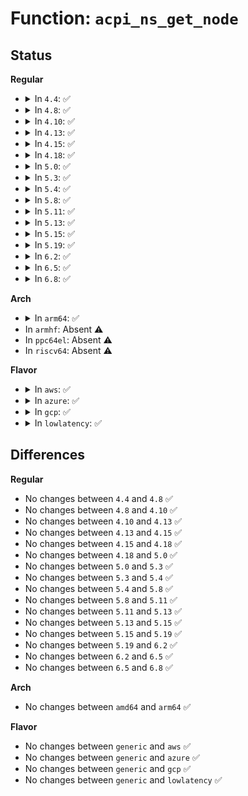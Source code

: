 # Function: <code>acpi_ns_get_node</code>

## Status
<b>Regular</b>
<ul>
<li>
<details>
<summary>In <code>4.4</code>: ✅</summary>

```c
acpi_status acpi_ns_get_node(struct acpi_namespace_node *prefix_node, const char *pathname, u32 flags, struct acpi_namespace_node **return_node);
```

**Collision:** Unique Global

**Inline:** No

**Transformation:** False

**Instances:**

```
In drivers/acpi/acpica/nsutils.c (ffffffff8149f396)
Location: drivers/acpi/acpica/nsutils.c:685
Inline: False
Direct callers:
  - drivers/acpi/acpica/exconfig.c:acpi_ex_load_table_op
  - drivers/acpi/acpica/exconfig.c:acpi_ex_load_table_op
  - drivers/acpi/acpica/exoparg1.c:acpi_ex_opcode_1A_0T_1R
  - drivers/acpi/acpica/nsaccess.c:acpi_ns_root_initialize
  - drivers/acpi/acpica/nsrepair2.c:acpi_ns_repair_TSS
  - drivers/acpi/acpica/nsxfname.c:acpi_get_handle
  - drivers/acpi/acpica/uterror.c:acpi_ut_method_error
```
**Symbols:**

```
ffffffff8149f396-ffffffff8149f49a: acpi_ns_get_node (STB_GLOBAL)
```
</details>
</li>
<li>
<details>
<summary>In <code>4.8</code>: ✅</summary>

```c
acpi_status acpi_ns_get_node(struct acpi_namespace_node *prefix_node, const char *pathname, u32 flags, struct acpi_namespace_node **return_node);
```

**Collision:** Unique Global

**Inline:** No

**Transformation:** False

**Instances:**

```
In drivers/acpi/acpica/nsutils.c (ffffffff814ee6a8)
Location: drivers/acpi/acpica/nsutils.c:686
Inline: False
Direct callers:
  - drivers/acpi/acpica/exconfig.c:acpi_ex_load_table_op
  - drivers/acpi/acpica/exconfig.c:acpi_ex_load_table_op
  - drivers/acpi/acpica/exoparg1.c:acpi_ex_opcode_1A_0T_1R
  - drivers/acpi/acpica/nsaccess.c:acpi_ns_root_initialize
  - drivers/acpi/acpica/nsrepair2.c:acpi_ns_repair_TSS
  - drivers/acpi/acpica/nsxfname.c:acpi_get_handle
  - drivers/acpi/acpica/uterror.c:acpi_ut_method_error
```
**Symbols:**

```
ffffffff814ee6a8-ffffffff814ee7b0: acpi_ns_get_node (STB_GLOBAL)
```
</details>
</li>
<li>
<details>
<summary>In <code>4.10</code>: ✅</summary>

```c
acpi_status acpi_ns_get_node(struct acpi_namespace_node *prefix_node, const char *pathname, u32 flags, struct acpi_namespace_node **return_node);
```

**Collision:** Unique Global

**Inline:** No

**Transformation:** False

**Instances:**

```
In drivers/acpi/acpica/nsutils.c (ffffffff815111e8)
Location: drivers/acpi/acpica/nsutils.c:764
Inline: False
Direct callers:
  - drivers/acpi/acpica/nsaccess.c:acpi_ns_root_initialize
  - drivers/acpi/acpica/nsrepair2.c:acpi_ns_repair_TSS
  - drivers/acpi/acpica/nsxfname.c:acpi_get_handle
  - drivers/acpi/acpica/uterror.c:acpi_ut_method_error
```
**Symbols:**

```
ffffffff815111e8-ffffffff81511240: acpi_ns_get_node (STB_GLOBAL)
```
</details>
</li>
<li>
<details>
<summary>In <code>4.13</code>: ✅</summary>

```c
acpi_status acpi_ns_get_node(struct acpi_namespace_node *prefix_node, const char *pathname, u32 flags, struct acpi_namespace_node **return_node);
```

**Collision:** Unique Global

**Inline:** No

**Transformation:** False

**Instances:**

```
In drivers/acpi/acpica/nsutils.c (ffffffff815218b7)
Location: drivers/acpi/acpica/nsutils.c:759
Inline: False
Direct callers:
  - drivers/acpi/acpica/nsaccess.c:acpi_ns_root_initialize
  - drivers/acpi/acpica/nseval.c:acpi_ns_evaluate
  - drivers/acpi/acpica/nsrepair2.c:acpi_ns_repair_TSS
  - drivers/acpi/acpica/nsxfname.c:acpi_get_handle
  - drivers/acpi/acpica/uterror.c:acpi_ut_method_error
```
**Symbols:**

```
ffffffff815218b7-ffffffff8152190f: acpi_ns_get_node (STB_GLOBAL)
```
</details>
</li>
<li>
<details>
<summary>In <code>4.15</code>: ✅</summary>

```c
acpi_status acpi_ns_get_node(struct acpi_namespace_node *prefix_node, const char *pathname, u32 flags, struct acpi_namespace_node **return_node);
```

**Collision:** Unique Global

**Inline:** No

**Transformation:** False

**Instances:**

```
In drivers/acpi/acpica/nsutils.c (ffffffff81575baa)
Location: drivers/acpi/acpica/nsutils.c:759
Inline: False
Direct callers:
  - drivers/acpi/acpica/nsaccess.c:acpi_ns_root_initialize
  - drivers/acpi/acpica/nseval.c:acpi_ns_evaluate
  - drivers/acpi/acpica/nsrepair2.c:acpi_ns_repair_TSS
  - drivers/acpi/acpica/nsxfname.c:acpi_get_handle
  - drivers/acpi/acpica/uterror.c:acpi_ut_method_error
  - drivers/acpi/acpica/dbnames.c:acpi_db_set_scope
  - drivers/acpi/acpica/dbnames.c:acpi_db_set_scope
```
**Symbols:**

```
ffffffff81575baa-ffffffff81575c5f: acpi_ns_get_node (STB_GLOBAL)
```
</details>
</li>
<li>
<details>
<summary>In <code>4.18</code>: ✅</summary>

```c
acpi_status acpi_ns_get_node(struct acpi_namespace_node *prefix_node, const char *pathname, u32 flags, struct acpi_namespace_node **return_node);
```

**Collision:** Unique Global

**Inline:** No

**Transformation:** False

**Instances:**

```
In drivers/acpi/acpica/nsutils.c (ffffffff815acb1c)
Location: drivers/acpi/acpica/nsutils.c:725
Inline: False
Direct callers:
  - drivers/acpi/acpica/nsaccess.c:acpi_ns_root_initialize
  - drivers/acpi/acpica/nseval.c:acpi_ns_evaluate
  - drivers/acpi/acpica/nsrepair2.c:acpi_ns_repair_TSS
  - drivers/acpi/acpica/nsxfname.c:acpi_get_handle
  - drivers/acpi/acpica/uterror.c:acpi_ut_method_error
  - drivers/acpi/acpica/dbnames.c:acpi_db_set_scope
  - drivers/acpi/acpica/dbnames.c:acpi_db_set_scope
```
**Symbols:**

```
ffffffff815acb1c-ffffffff815acbd1: acpi_ns_get_node (STB_GLOBAL)
```
</details>
</li>
<li>
<details>
<summary>In <code>5.0</code>: ✅</summary>

```c
acpi_status acpi_ns_get_node(struct acpi_namespace_node *prefix_node, const char *pathname, u32 flags, struct acpi_namespace_node **return_node);
```

**Collision:** Unique Global

**Inline:** No

**Transformation:** False

**Instances:**

```
In drivers/acpi/acpica/nsutils.c (ffffffff815c5b13)
Location: drivers/acpi/acpica/nsutils.c:725
Inline: False
Direct callers:
  - drivers/acpi/acpica/nsaccess.c:acpi_ns_root_initialize
  - drivers/acpi/acpica/nseval.c:acpi_ns_evaluate
  - drivers/acpi/acpica/nsrepair2.c:acpi_ns_repair_TSS
  - drivers/acpi/acpica/nsxfname.c:acpi_get_handle
  - drivers/acpi/acpica/uterror.c:acpi_ut_method_error
  - drivers/acpi/acpica/dbnames.c:acpi_db_set_scope
  - drivers/acpi/acpica/dbnames.c:acpi_db_set_scope
```
**Symbols:**

```
ffffffff815c5b13-ffffffff815c5bc8: acpi_ns_get_node (STB_GLOBAL)
```
</details>
</li>
<li>
<details>
<summary>In <code>5.3</code>: ✅</summary>

```c
acpi_status acpi_ns_get_node(struct acpi_namespace_node *prefix_node, const char *pathname, u32 flags, struct acpi_namespace_node **return_node);
```

**Collision:** Unique Global

**Inline:** No

**Transformation:** False

**Instances:**

```
In drivers/acpi/acpica/nsutils.c (ffffffff815f73f6)
Location: drivers/acpi/acpica/nsutils.c:713
Inline: False
Direct callers:
  - drivers/acpi/acpica/nsaccess.c:acpi_ns_root_initialize
  - drivers/acpi/acpica/nseval.c:acpi_ns_evaluate
  - drivers/acpi/acpica/nsrepair2.c:acpi_ns_repair_TSS
  - drivers/acpi/acpica/nsxfname.c:acpi_get_handle
  - drivers/acpi/acpica/uterror.c:acpi_ut_method_error
  - drivers/acpi/acpica/dbnames.c:acpi_db_set_scope
  - drivers/acpi/acpica/dbnames.c:acpi_db_set_scope
```
**Symbols:**

```
ffffffff815f73f6-ffffffff815f74ae: acpi_ns_get_node (STB_GLOBAL)
```
</details>
</li>
<li>
<details>
<summary>In <code>5.4</code>: ✅</summary>

```c
acpi_status acpi_ns_get_node(struct acpi_namespace_node *prefix_node, const char *pathname, u32 flags, struct acpi_namespace_node **return_node);
```

**Collision:** Unique Global

**Inline:** No

**Transformation:** False

**Instances:**

```
In drivers/acpi/acpica/nsutils.c (ffffffff8161889c)
Location: drivers/acpi/acpica/nsutils.c:713
Inline: False
Direct callers:
  - drivers/acpi/acpica/nsaccess.c:acpi_ns_root_initialize
  - drivers/acpi/acpica/nseval.c:acpi_ns_evaluate
  - drivers/acpi/acpica/nsrepair2.c:acpi_ns_repair_TSS
  - drivers/acpi/acpica/nsxfname.c:acpi_get_handle
  - drivers/acpi/acpica/uterror.c:acpi_ut_method_error
  - drivers/acpi/acpica/dbnames.c:acpi_db_set_scope
  - drivers/acpi/acpica/dbnames.c:acpi_db_set_scope
```
**Symbols:**

```
ffffffff8161889c-ffffffff81618954: acpi_ns_get_node (STB_GLOBAL)
```
</details>
</li>
<li>
<details>
<summary>In <code>5.8</code>: ✅</summary>

```c
acpi_status acpi_ns_get_node(struct acpi_namespace_node *prefix_node, const char *pathname, u32 flags, struct acpi_namespace_node **return_node);
```

**Collision:** Unique Global

**Inline:** No

**Transformation:** False

**Instances:**

```
In drivers/acpi/acpica/nsutils.c (ffffffff816c4da3)
Location: drivers/acpi/acpica/nsutils.c:713
Inline: False
Direct callers:
  - drivers/acpi/acpica/nsaccess.c:acpi_ns_root_initialize
  - drivers/acpi/acpica/nseval.c:acpi_ns_evaluate
  - drivers/acpi/acpica/nsrepair2.c:acpi_ns_repair_TSS
  - drivers/acpi/acpica/nsxfname.c:acpi_get_handle
  - drivers/acpi/acpica/uterror.c:acpi_ut_method_error
  - drivers/acpi/acpica/dbnames.c:acpi_db_set_scope
  - drivers/acpi/acpica/dbnames.c:acpi_db_set_scope
```
**Symbols:**

```
ffffffff816c4da3-ffffffff816c4e5b: acpi_ns_get_node (STB_GLOBAL)
```
</details>
</li>
<li>
<details>
<summary>In <code>5.11</code>: ✅</summary>

```c
acpi_status acpi_ns_get_node(struct acpi_namespace_node *prefix_node, const char *pathname, u32 flags, struct acpi_namespace_node **return_node);
```

**Collision:** Unique Global

**Inline:** No

**Transformation:** False

**Instances:**

```
In drivers/acpi/acpica/nsutils.c (ffffffff816e2de7)
Location: drivers/acpi/acpica/nsutils.c:713
Inline: False
Direct callers:
  - drivers/acpi/acpica/nsaccess.c:acpi_ns_root_initialize
  - drivers/acpi/acpica/nseval.c:acpi_ns_evaluate
  - drivers/acpi/acpica/nsrepair2.c:acpi_ns_repair_TSS
  - drivers/acpi/acpica/nsxfname.c:acpi_get_handle
  - drivers/acpi/acpica/uterror.c:acpi_ut_method_error
  - drivers/acpi/acpica/dbnames.c:acpi_db_set_scope
  - drivers/acpi/acpica/dbnames.c:acpi_db_set_scope
```
**Symbols:**

```
ffffffff816e2de7-ffffffff816e2e9f: acpi_ns_get_node (STB_GLOBAL)
```
</details>
</li>
<li>
<details>
<summary>In <code>5.13</code>: ✅</summary>

```c
acpi_status acpi_ns_get_node(struct acpi_namespace_node *prefix_node, const char *pathname, u32 flags, struct acpi_namespace_node **return_node);
```

**Collision:** Unique Global

**Inline:** No

**Transformation:** False

**Instances:**

```
In drivers/acpi/acpica/nsutils.c (ffffffff816c4cc3)
Location: drivers/acpi/acpica/nsutils.c:713
Inline: False
Direct callers:
  - drivers/acpi/acpica/nsaccess.c:acpi_ns_root_initialize
  - drivers/acpi/acpica/nseval.c:acpi_ns_evaluate
  - drivers/acpi/acpica/nsrepair2.c:acpi_ns_repair_TSS
  - drivers/acpi/acpica/nsxfname.c:acpi_get_handle
  - drivers/acpi/acpica/uterror.c:acpi_ut_method_error
  - drivers/acpi/acpica/dbnames.c:acpi_db_set_scope
  - drivers/acpi/acpica/dbnames.c:acpi_db_set_scope
```
**Symbols:**

```
ffffffff816c4cc3-ffffffff816c4d7b: acpi_ns_get_node (STB_GLOBAL)
```
</details>
</li>
<li>
<details>
<summary>In <code>5.15</code>: ✅</summary>

```c
acpi_status acpi_ns_get_node(struct acpi_namespace_node *prefix_node, const char *pathname, u32 flags, struct acpi_namespace_node **return_node);
```

**Collision:** Unique Global

**Inline:** No

**Transformation:** False

**Instances:**

```
In drivers/acpi/acpica/nsutils.c (ffffffff8173c028)
Location: drivers/acpi/acpica/nsutils.c:713
Inline: False
Direct callers:
  - drivers/acpi/acpica/nsaccess.c:acpi_ns_root_initialize
  - drivers/acpi/acpica/nseval.c:acpi_ns_evaluate
  - drivers/acpi/acpica/nsrepair2.c:acpi_ns_repair_TSS
  - drivers/acpi/acpica/nsxfname.c:acpi_get_handle
  - drivers/acpi/acpica/uterror.c:acpi_ut_method_error
  - drivers/acpi/acpica/dbnames.c:acpi_db_set_scope
  - drivers/acpi/acpica/dbnames.c:acpi_db_set_scope
```
**Symbols:**

```
ffffffff8173c028-ffffffff8173c0e0: acpi_ns_get_node (STB_GLOBAL)
```
</details>
</li>
<li>
<details>
<summary>In <code>5.19</code>: ✅</summary>

```c
acpi_status acpi_ns_get_node(struct acpi_namespace_node *prefix_node, const char *pathname, u32 flags, struct acpi_namespace_node **return_node);
```

**Collision:** Unique Global

**Inline:** No

**Transformation:** False

**Instances:**

```
In drivers/acpi/acpica/nsutils.c (ffffffff8186d71c)
Location: drivers/acpi/acpica/nsutils.c:713
Inline: False
Direct callers:
  - drivers/acpi/acpica/nsaccess.c:acpi_ns_root_initialize
  - drivers/acpi/acpica/nseval.c:acpi_ns_evaluate
  - drivers/acpi/acpica/nsrepair2.c:acpi_ns_repair_TSS
  - drivers/acpi/acpica/nsxfname.c:acpi_get_handle
  - drivers/acpi/acpica/uterror.c:acpi_ut_method_error
  - drivers/acpi/acpica/dbnames.c:acpi_db_set_scope
  - drivers/acpi/acpica/dbnames.c:acpi_db_set_scope
```
**Symbols:**

```
ffffffff8186d71c-ffffffff8186d7e0: acpi_ns_get_node (STB_GLOBAL)
```
</details>
</li>
<li>
<details>
<summary>In <code>6.2</code>: ✅</summary>

```c
acpi_status acpi_ns_get_node(struct acpi_namespace_node *prefix_node, const char *pathname, u32 flags, struct acpi_namespace_node **return_node);
```

**Collision:** Unique Global

**Inline:** No

**Transformation:** False

**Instances:**

```
In drivers/acpi/acpica/nsutils.c (ffffffff819ad440)
Location: drivers/acpi/acpica/nsutils.c:713
Inline: False
Direct callers:
  - drivers/acpi/acpica/nsaccess.c:acpi_ns_root_initialize
  - drivers/acpi/acpica/nseval.c:acpi_ns_evaluate
  - drivers/acpi/acpica/nsrepair2.c:acpi_ns_repair_TSS
  - drivers/acpi/acpica/nsxfname.c:acpi_get_handle
  - drivers/acpi/acpica/uterror.c:acpi_ut_method_error
  - drivers/acpi/acpica/dbnames.c:acpi_db_set_scope
  - drivers/acpi/acpica/dbnames.c:acpi_db_set_scope
```
**Symbols:**

```
ffffffff819ad440-ffffffff819ad523: acpi_ns_get_node (STB_GLOBAL)
```
</details>
</li>
<li>
<details>
<summary>In <code>6.5</code>: ✅</summary>

```c
acpi_status acpi_ns_get_node(struct acpi_namespace_node *prefix_node, const char *pathname, u32 flags, struct acpi_namespace_node **return_node);
```

**Collision:** Unique Global

**Inline:** No

**Transformation:** False

**Instances:**

```
In drivers/acpi/acpica/nsutils.c (ffffffff819f4310)
Location: drivers/acpi/acpica/nsutils.c:713
Inline: False
Direct callers:
  - drivers/acpi/acpica/nsaccess.c:acpi_ns_root_initialize
  - drivers/acpi/acpica/nseval.c:acpi_ns_evaluate
  - drivers/acpi/acpica/nsrepair2.c:acpi_ns_repair_TSS
  - drivers/acpi/acpica/nsxfname.c:acpi_get_handle
  - drivers/acpi/acpica/uterror.c:acpi_ut_method_error
  - drivers/acpi/acpica/dbnames.c:acpi_db_set_scope
  - drivers/acpi/acpica/dbnames.c:acpi_db_set_scope
```
**Symbols:**

```
ffffffff819f4310-ffffffff819f43f3: acpi_ns_get_node (STB_GLOBAL)
```
</details>
</li>
<li>
<details>
<summary>In <code>6.8</code>: ✅</summary>

```c
acpi_status acpi_ns_get_node(struct acpi_namespace_node *prefix_node, const char *pathname, u32 flags, struct acpi_namespace_node **return_node);
```

**Collision:** Unique Global

**Inline:** No

**Transformation:** False

**Instances:**

```
In drivers/acpi/acpica/nsutils.c (ffffffff81a3f130)
Location: drivers/acpi/acpica/nsutils.c:713
Inline: False
Direct callers:
  - drivers/acpi/acpica/nsaccess.c:acpi_ns_root_initialize
  - drivers/acpi/acpica/nseval.c:acpi_ns_evaluate
  - drivers/acpi/acpica/nsrepair2.c:acpi_ns_repair_TSS
  - drivers/acpi/acpica/nsxfname.c:acpi_get_handle
  - drivers/acpi/acpica/uterror.c:acpi_ut_method_error
  - drivers/acpi/acpica/dbnames.c:acpi_db_set_scope
  - drivers/acpi/acpica/dbnames.c:acpi_db_set_scope
```
**Symbols:**

```
ffffffff81a3f130-ffffffff81a3f213: acpi_ns_get_node (STB_GLOBAL)
```
</details>
</li>
</ul>
<b>Arch</b>
<ul>
<li>
<details>
<summary>In <code>arm64</code>: ✅</summary>

```c
acpi_status acpi_ns_get_node(struct acpi_namespace_node *prefix_node, const char *pathname, u32 flags, struct acpi_namespace_node **return_node);
```

**Collision:** Unique Global

**Inline:** No

**Transformation:** False

**Instances:**

```
In drivers/acpi/acpica/nsutils.c (ffff800010790608)
Location: drivers/acpi/acpica/nsutils.c:713
Inline: False
Direct callers:
  - drivers/acpi/acpica/nsaccess.c:acpi_ns_root_initialize
  - drivers/acpi/acpica/nseval.c:acpi_ns_evaluate
  - drivers/acpi/acpica/nsrepair2.c:acpi_ns_repair_TSS
  - drivers/acpi/acpica/nsxfname.c:acpi_get_handle
  - drivers/acpi/acpica/uterror.c:acpi_ut_method_error
```
**Symbols:**

```
ffff800010790608-ffff80001079067c: acpi_ns_get_node (STB_GLOBAL)
```
</details>
</li>
<li>
In <code>armhf</code>: Absent ⚠️
</li>
<li>
In <code>ppc64el</code>: Absent ⚠️
</li>
<li>
In <code>riscv64</code>: Absent ⚠️
</li>
</ul>
<b>Flavor</b>
<ul>
<li>
<details>
<summary>In <code>aws</code>: ✅</summary>

```c
acpi_status acpi_ns_get_node(struct acpi_namespace_node *prefix_node, const char *pathname, u32 flags, struct acpi_namespace_node **return_node);
```

**Collision:** Unique Global

**Inline:** No

**Transformation:** False

**Instances:**

```
In drivers/acpi/acpica/nsutils.c (ffffffff815f5e86)
Location: drivers/acpi/acpica/nsutils.c:713
Inline: False
Direct callers:
  - drivers/acpi/acpica/nsaccess.c:acpi_ns_root_initialize
  - drivers/acpi/acpica/nseval.c:acpi_ns_evaluate
  - drivers/acpi/acpica/nsrepair2.c:acpi_ns_repair_TSS
  - drivers/acpi/acpica/nsxfname.c:acpi_get_handle
  - drivers/acpi/acpica/uterror.c:acpi_ut_method_error
```
**Symbols:**

```
ffffffff815f5e86-ffffffff815f5ee3: acpi_ns_get_node (STB_GLOBAL)
```
</details>
</li>
<li>
<details>
<summary>In <code>azure</code>: ✅</summary>

```c
acpi_status acpi_ns_get_node(struct acpi_namespace_node *prefix_node, const char *pathname, u32 flags, struct acpi_namespace_node **return_node);
```

**Collision:** Unique Global

**Inline:** No

**Transformation:** False

**Instances:**

```
In drivers/acpi/acpica/nsutils.c (ffffffff815e13e0)
Location: drivers/acpi/acpica/nsutils.c:713
Inline: False
Direct callers:
  - drivers/acpi/acpica/nsaccess.c:acpi_ns_root_initialize
  - drivers/acpi/acpica/nseval.c:acpi_ns_evaluate
  - drivers/acpi/acpica/nsrepair2.c:acpi_ns_repair_TSS
  - drivers/acpi/acpica/nsxfname.c:acpi_get_handle
  - drivers/acpi/acpica/uterror.c:acpi_ut_method_error
```
**Symbols:**

```
ffffffff815e13e0-ffffffff815e143d: acpi_ns_get_node (STB_GLOBAL)
```
</details>
</li>
<li>
<details>
<summary>In <code>gcp</code>: ✅</summary>

```c
acpi_status acpi_ns_get_node(struct acpi_namespace_node *prefix_node, const char *pathname, u32 flags, struct acpi_namespace_node **return_node);
```

**Collision:** Unique Global

**Inline:** No

**Transformation:** False

**Instances:**

```
In drivers/acpi/acpica/nsutils.c (ffffffff8160cb7c)
Location: drivers/acpi/acpica/nsutils.c:713
Inline: False
Direct callers:
  - drivers/acpi/acpica/nsaccess.c:acpi_ns_root_initialize
  - drivers/acpi/acpica/nseval.c:acpi_ns_evaluate
  - drivers/acpi/acpica/nsrepair2.c:acpi_ns_repair_TSS
  - drivers/acpi/acpica/nsxfname.c:acpi_get_handle
  - drivers/acpi/acpica/uterror.c:acpi_ut_method_error
  - drivers/acpi/acpica/dbnames.c:acpi_db_set_scope
  - drivers/acpi/acpica/dbnames.c:acpi_db_set_scope
```
**Symbols:**

```
ffffffff8160cb7c-ffffffff8160cc34: acpi_ns_get_node (STB_GLOBAL)
```
</details>
</li>
<li>
<details>
<summary>In <code>lowlatency</code>: ✅</summary>

```c
acpi_status acpi_ns_get_node(struct acpi_namespace_node *prefix_node, const char *pathname, u32 flags, struct acpi_namespace_node **return_node);
```

**Collision:** Unique Global

**Inline:** No

**Transformation:** False

**Instances:**

```
In drivers/acpi/acpica/nsutils.c (ffffffff81626a2c)
Location: drivers/acpi/acpica/nsutils.c:713
Inline: False
Direct callers:
  - drivers/acpi/acpica/nsaccess.c:acpi_ns_root_initialize
  - drivers/acpi/acpica/nseval.c:acpi_ns_evaluate
  - drivers/acpi/acpica/nsrepair2.c:acpi_ns_repair_TSS
  - drivers/acpi/acpica/nsxfname.c:acpi_get_handle
  - drivers/acpi/acpica/uterror.c:acpi_ut_method_error
  - drivers/acpi/acpica/dbnames.c:acpi_db_set_scope
  - drivers/acpi/acpica/dbnames.c:acpi_db_set_scope
```
**Symbols:**

```
ffffffff81626a2c-ffffffff81626ae4: acpi_ns_get_node (STB_GLOBAL)
```
</details>
</li>
</ul>

## Differences
<b>Regular</b>
<ul>
<li>
No changes between <code>4.4</code> and <code>4.8</code> ✅
</li>
<li>
No changes between <code>4.8</code> and <code>4.10</code> ✅
</li>
<li>
No changes between <code>4.10</code> and <code>4.13</code> ✅
</li>
<li>
No changes between <code>4.13</code> and <code>4.15</code> ✅
</li>
<li>
No changes between <code>4.15</code> and <code>4.18</code> ✅
</li>
<li>
No changes between <code>4.18</code> and <code>5.0</code> ✅
</li>
<li>
No changes between <code>5.0</code> and <code>5.3</code> ✅
</li>
<li>
No changes between <code>5.3</code> and <code>5.4</code> ✅
</li>
<li>
No changes between <code>5.4</code> and <code>5.8</code> ✅
</li>
<li>
No changes between <code>5.8</code> and <code>5.11</code> ✅
</li>
<li>
No changes between <code>5.11</code> and <code>5.13</code> ✅
</li>
<li>
No changes between <code>5.13</code> and <code>5.15</code> ✅
</li>
<li>
No changes between <code>5.15</code> and <code>5.19</code> ✅
</li>
<li>
No changes between <code>5.19</code> and <code>6.2</code> ✅
</li>
<li>
No changes between <code>6.2</code> and <code>6.5</code> ✅
</li>
<li>
No changes between <code>6.5</code> and <code>6.8</code> ✅
</li>
</ul>
<b>Arch</b>
<ul>
<li>
No changes between <code>amd64</code> and <code>arm64</code> ✅
</li>
</ul>
<b>Flavor</b>
<ul>
<li>
No changes between <code>generic</code> and <code>aws</code> ✅
</li>
<li>
No changes between <code>generic</code> and <code>azure</code> ✅
</li>
<li>
No changes between <code>generic</code> and <code>gcp</code> ✅
</li>
<li>
No changes between <code>generic</code> and <code>lowlatency</code> ✅
</li>
</ul>
